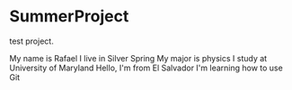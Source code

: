 # SummerProject

test project.

My name is Rafael
I live in Silver Spring
My major is physics
I study at University of Maryland
Hello, I'm from El Salvador
I'm learning how to use Git

